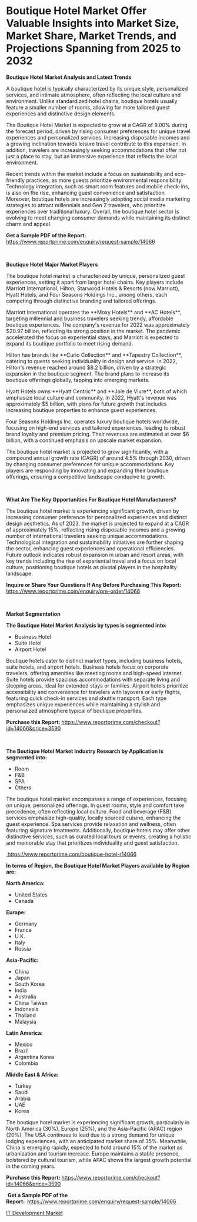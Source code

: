 <p><h1>Boutique Hotel Market Offer Valuable Insights into Market Size, Market Share, Market Trends, and Projections Spanning from 2025 to 2032</h1></p><p><strong>Boutique Hotel Market Analysis and Latest Trends</strong></p>
<p><p>A boutique hotel is typically characterized by its unique style, personalized services, and intimate atmosphere, often reflecting the local culture and environment. Unlike standardized hotel chains, boutique hotels usually feature a smaller number of rooms, allowing for more tailored guest experiences and distinctive design elements.</p><p>The Boutique Hotel Market is expected to grow at a CAGR of 9.00% during the forecast period, driven by rising consumer preferences for unique travel experiences and personalized services. Increasing disposable incomes and a growing inclination towards leisure travel contribute to this expansion. In addition, travelers are increasingly seeking accommodations that offer not just a place to stay, but an immersive experience that reflects the local environment.</p><p>Recent trends within the market include a focus on sustainability and eco-friendly practices, as more guests prioritize environmental responsibility. Technology integration, such as smart room features and mobile check-ins, is also on the rise, enhancing guest convenience and satisfaction. Moreover, boutique hotels are increasingly adopting social media marketing strategies to attract millennials and Gen Z travelers, who prioritize experiences over traditional luxury. Overall, the boutique hotel sector is evolving to meet changing consumer demands while maintaining its distinct charm and appeal.</p></p>
<p><strong>Get a Sample PDF of the Report:&nbsp;</strong> <a href="https://www.reportprime.com/enquiry/request-sample/14066?utm_campaign=2643&utm_medium=2&utm_source=Github&utm_content=ia&utm_term=20032025&utm_id=boutique-hotel">https://www.reportprime.com/enquiry/request-sample/14066</a></p>
<p>&nbsp;</p>
<p><strong>Boutique Hotel Major Market Players</strong></p>
<p><p>The boutique hotel market is characterized by unique, personalized guest experiences, setting it apart from larger hotel chains. Key players include Marriott International, Hilton, Starwood Hotels & Resorts (now Marriott), Hyatt Hotels, and Four Seasons Holdings Inc., among others, each competing through distinctive branding and tailored offerings.</p><p>Marriott International operates the **Moxy Hotels** and **AC Hotels**, targeting millennial and business travelers seeking trendy, affordable boutique experiences. The company's revenue for 2022 was approximately $20.97 billion, reflecting its strong position in the market. The pandemic accelerated the focus on experiential stays, and Marriott is expected to expand its boutique portfolio to meet rising demand.</p><p>Hilton has brands like **Curio Collection** and **Tapestry Collection**, catering to guests seeking individuality in design and service. In 2022, Hilton's revenue reached around $8.2 billion, driven by a strategic expansion in the boutique segment. The brand plans to increase its boutique offerings globally, tapping into emerging markets.</p><p>Hyatt Hotels owns **Hyatt Centric** and **Joie de Vivre**, both of which emphasize local culture and community. In 2022, Hyatt's revenue was approximately $5 billion, with plans for future growth that includes increasing boutique properties to enhance guest experiences.</p><p>Four Seasons Holdings Inc. operates luxury boutique hotels worldwide, focusing on high-end services and tailored experiences, leading to robust brand loyalty and premium pricing. Their revenues are estimated at over $6 billion, with a continued emphasis on upscale market expansion.</p><p>The boutique hotel market is projected to grow significantly, with a compound annual growth rate (CAGR) of around 4.5% through 2030, driven by changing consumer preferences for unique accommodations. Key players are responding by innovating and expanding their boutique offerings, ensuring a competitive landscape conducive to growth.</p></p>
<p>&nbsp;</p>
<p><strong>What Are The Key Opportunities For Boutique Hotel Manufacturers?</strong></p>
<p><p>The boutique hotel market is experiencing significant growth, driven by increasing consumer preference for personalized experiences and distinct design aesthetics. As of 2023, the market is projected to expand at a CAGR of approximately 15%, reflecting rising disposable incomes and a growing number of international travelers seeking unique accommodations. Technological integration and sustainability initiatives are further shaping the sector, enhancing guest experiences and operational efficiencies. Future outlook indicates robust expansion in urban and resort areas, with key trends including the rise of experiential travel and a focus on local culture, positioning boutique hotels as pivotal players in the hospitality landscape.</p></p>
<p><strong>Inquire or Share Your Questions If Any Before Purchasing This Report:</strong> <a href="https://www.reportprime.com/enquiry/pre-order/14066?utm_campaign=2643&utm_medium=2&utm_source=Github&utm_content=ia&utm_term=20032025&utm_id=boutique-hotel">https://www.reportprime.com/enquiry/pre-order/14066</a></p>
<p>&nbsp;</p>
<p><strong>Market Segmentation</strong></p>
<p><strong>The Boutique Hotel Market Analysis by types is segmented into:</strong></p>
<p><ul><li>Business Hotel</li><li>Suite Hotel</li><li>Airport Hotel</li></ul></p>
<p><p>Boutique hotels cater to distinct market types, including business hotels, suite hotels, and airport hotels. Business hotels focus on corporate travelers, offering amenities like meeting rooms and high-speed internet. Suite hotels provide spacious accommodations with separate living and sleeping areas, ideal for extended stays or families. Airport hotels prioritize accessibility and convenience for travelers with layovers or early flights, featuring quick check-in services and shuttle transport. Each type emphasizes unique experiences while maintaining a stylish and personalized atmosphere typical of boutique properties.</p></p>
<p><strong>Purchase this Report:&nbsp;</strong><a href="https://www.reportprime.com/checkout?id=14066&price=3590&utm_campaign=2643&utm_medium=2&utm_source=Github&utm_content=ia&utm_term=20032025&utm_id=boutique-hotel">https://www.reportprime.com/checkout?id=14066&price=3590</a></p>
<p>&nbsp;</p>
<p><strong>The Boutique Hotel Market Industry Research by Application is segmented into:</strong></p>
<p><ul><li>Room</li><li>F&B</li><li>SPA</li><li>Others</li></ul></p>
<p><p>The boutique hotel market encompasses a range of experiences, focusing on unique, personalized offerings. In guest rooms, style and comfort take precedence, often reflecting local culture. Food and beverage (F&B) services emphasize high-quality, locally sourced cuisine, enhancing the guest experience. Spa services provide relaxation and wellness, often featuring signature treatments. Additionally, boutique hotels may offer other distinctive services, such as curated local tours or events, creating a holistic and memorable stay that prioritizes individuality and guest satisfaction.</p></p>
<p><a href="https://www.reportprime.com/boutique-hotel-r14066?utm_campaign=2643&utm_medium=2&utm_source=Github&utm_content=ia&utm_term=20032025&utm_id=boutique-hotel">&nbsp;https://www.reportprime.com/boutique-hotel-r14066</a></p>
<p><strong>In terms of Region, the Boutique Hotel Market Players available by Region are:</strong></p>
<p>
    <p> <strong> North America: </strong>
        <ul>
            <li>United States</li>
            <li>Canada</li>
        </ul>
        </p> 
    <p> <strong> Europe: </strong>
        <ul>
            <li>Germany</li>
            <li>France</li>
            <li>U.K.</li>
            <li>Italy</li>
            <li>Russia</li>
        </ul>
        </p> 
    <p> <strong> Asia-Pacific: </strong>
        <ul>
            <li>China</li>
            <li>Japan</li>
            <li>South Korea</li>
            <li>India</li>
            <li>Australia</li>
            <li>China Taiwan</li>
            <li>Indonesia</li>
            <li>Thailand</li>
            <li>Malaysia</li>
        </ul>
        </p> 
    <p> <strong> Latin America: </strong>
        <ul>
            <li>Mexico</li>
            <li>Brazil</li>
            <li>Argentina Korea</li>
            <li>Colombia</li>
        </ul>
        </p> 
    <p> <strong> Middle East & Africa: </strong>
        <ul>
            <li>Turkey</li>
            <li>Saudi</li>
            <li>Arabia</li>
            <li>UAE</li>
            <li>Korea</li>
        </ul>
    </p>
    </p>
<p><p>The boutique hotel market is experiencing significant growth, particularly in North America (30%), Europe (25%), and the Asia-Pacific (APAC) region (20%). The USA continues to lead due to a strong demand for unique lodging experiences, with an anticipated market share of 35%. Meanwhile, China is emerging rapidly, expected to hold around 15% of the market as urbanization and tourism increase. Europe maintains a stable presence, bolstered by cultural tourism, while APAC shows the largest growth potential in the coming years.</p></p>
<p><strong>Purchase this Report: </strong><a href="https://www.reportprime.com/checkout?id=14066&price=3590&utm_campaign=2643&utm_medium=2&utm_source=Github&utm_content=ia&utm_term=20032025&utm_id=boutique-hotel">https://www.reportprime.com/checkout?id=14066&price=3590</a></p>
<p>&nbsp;<strong>Get a Sample PDF of the Report:&nbsp;&nbsp;</strong><a href="https://www.reportprime.com/enquiry/request-sample/14066?utm_campaign=2643&utm_medium=2&utm_source=Github&utm_content=ia&utm_term=20032025&utm_id=boutique-hotel">https://www.reportprime.com/enquiry/request-sample/14066</a></p>
<p><strong></strong></p>
<p><p><a href="https://github.com/krinerstormy331/Market-Research-Report-List-1/blob/main/it-development-market.md?utm_campaign=2643&utm_medium=2&utm_source=Github&utm_content=ia&utm_term=20032025&utm_id=boutique-hotel">IT Development Market</a></p></p>